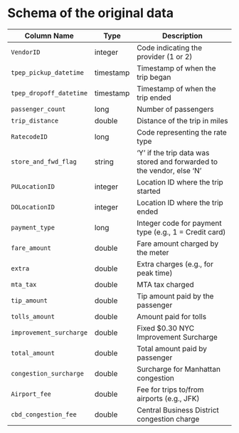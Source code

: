 # Schema of the original data
| Column Name             | Type      | Description                                                           |
| ----------------------- | --------- | --------------------------------------------------------------------- |
| `VendorID`              | integer   | Code indicating the provider (1 or 2)                                 |
| `tpep_pickup_datetime`  | timestamp | Timestamp of when the trip began                                      |
| `tpep_dropoff_datetime` | timestamp | Timestamp of when the trip ended                                      |
| `passenger_count`       | long      | Number of passengers                                                  |
| `trip_distance`         | double    | Distance of the trip in miles                                         |
| `RatecodeID`            | long      | Code representing the rate type                                       |
| `store_and_fwd_flag`    | string    | ‘Y’ if the trip data was stored and forwarded to the vendor, else ‘N’ |
| `PULocationID`          | integer   | Location ID where the trip started                                    |
| `DOLocationID`          | integer   | Location ID where the trip ended                                      |
| `payment_type`          | long      | Integer code for payment type (e.g., 1 = Credit card)                 |
| `fare_amount`           | double    | Fare amount charged by the meter                                      |
| `extra`                 | double    | Extra charges (e.g., for peak time)                                   |
| `mta_tax`               | double    | MTA tax charged                                                       |
| `tip_amount`            | double    | Tip amount paid by the passenger                                      |
| `tolls_amount`          | double    | Amount paid for tolls                                                 |
| `improvement_surcharge` | double    | Fixed \$0.30 NYC Improvement Surcharge                                |
| `total_amount`          | double    | Total amount paid by passenger                                        |
| `congestion_surcharge`  | double    | Surcharge for Manhattan congestion                                    |
| `Airport_fee`           | double    | Fee for trips to/from airports (e.g., JFK)                            |
| `cbd_congestion_fee`    | double    | Central Business District congestion charge                           |
